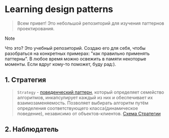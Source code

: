# Learning design patterns

> Всем привет! Это небольшой репозиторий для изучения паттернов проектирования. 
> 

> [!NOTE]
> Что это? Это учебный репозиторий. Создаю его для себя, чтобы разобраться на конкретных примерах: "как правильно
> применять паттерны". В любое время можно освежить в памяти некоторые моменты. Если вдруг кому-то поможет, буду рад:).
> 

## 1. Стратегия

> `Strategy` - [поведенческий паттерн](https://github.com/Jon7even/learning-design-patterns/tree/main/strategy), 
> который определяет семейство алгоритмов, инкапсулирует каждый из них и обеспечивает их взаимозаменяемость. 
> Позволяет выбирать алгоритм путём определения соответствующего класса(динамическое поведение), 
> независимо от объектов-клиентов. 
> [Схема Стратегии](https://github.com/Jon7even/learning-design-patterns/tree/main/strategy/strategy.jpg)
>
>


## 2. Наблюдатель

